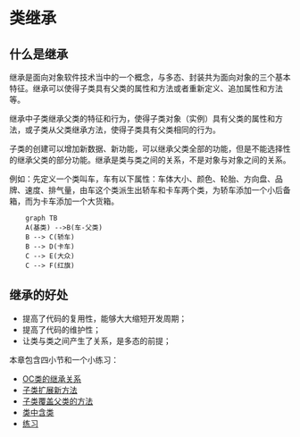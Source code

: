 # 类继承

## 什么是继承
继承是面向对象软件技术当中的一个概念，与多态、封装共为面向对象的三个基本特征。继承可以使得子类具有父类的属性和方法或者重新定义、追加属性和方法等。

继承中子类继承父类的特征和行为，使得子类对象（实例）具有父类的属性和方法，或子类从父类继承方法，使得子类具有父类相同的行为。

子类的创建可以增加新数据、新功能，可以继承父类全部的功能，但是不能选择性的继承父类的部分功能。继承是类与类之间的关系，不是对象与对象之间的关系。

例如：先定义一个类叫车，车有以下属性：车体大小、颜色、轮胎、方向盘、品牌、速度、排气量，由车这个类派生出轿车和卡车两个类，为轿车添加一个小后备箱，而为卡车添加一个大货箱。

``` mermaid
    graph TB
    A(基类) -->B(车-父类)
    B --> C(轿车)
    B --> D(卡车)
    C --> E(大众)
    C --> F(红旗)
```

## 继承的好处
+ 提高了代码的复用性，能够大大缩短开发周期；
+ 提高了代码的维护性；
+ 让类与类之间产生了关系，是多态的前提；

本章包含四小节和一个小练习：

+ [OC类的继承关系](chapter6/inheritance_relatation.md)
+ [子类扩展新方法](chapter6/subclass_add_methods.md)
+ [子类覆盖父类的方法](chapter6/override_method.md)
+ [类中含类](chapter6/object_member.md)
+ [练习](chapter6/exercise.md)